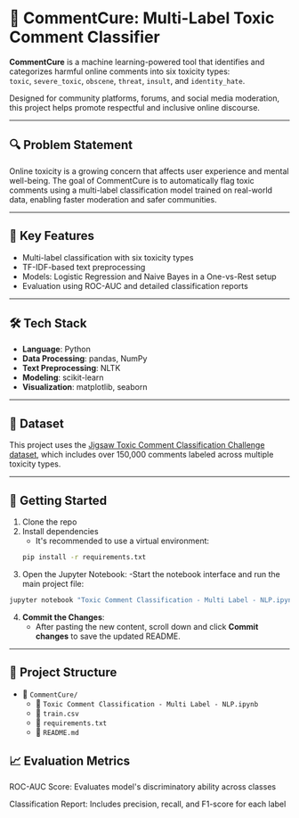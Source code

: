 # 🧠 CommentCure: Multi-Label Toxic Comment Classifier

**CommentCure** is a machine learning-powered tool that identifies and categorizes harmful online comments into six toxicity types:  
`toxic`, `severe_toxic`, `obscene`, `threat`, `insult`, and `identity_hate`.

Designed for community platforms, forums, and social media moderation, this project helps promote respectful and inclusive online discourse.

---

## 🔍 Problem Statement

Online toxicity is a growing concern that affects user experience and mental well-being. The goal of CommentCure is to automatically flag toxic comments using a multi-label classification model trained on real-world data, enabling faster moderation and safer communities.

---

## 🧠 Key Features

- Multi-label classification with six toxicity types
- TF-IDF-based text preprocessing
- Models: Logistic Regression and Naive Bayes in a One-vs-Rest setup
- Evaluation using ROC-AUC and detailed classification reports

---

## 🛠️ Tech Stack

- **Language**: Python
- **Data Processing**: pandas, NumPy
- **Text Preprocessing**: NLTK
- **Modeling**: scikit-learn
- **Visualization**: matplotlib, seaborn

---

## 📎 Dataset

This project uses the [Jigsaw Toxic Comment Classification Challenge dataset](https://www.kaggle.com/c/jigsaw-toxic-comment-classification-challenge), which includes over 150,000 comments labeled across multiple toxicity types.

---

## 🚀 Getting Started

1. Clone the repo
2. Install dependencies
   - It's recommended to use a virtual environment:
   ```bash
   pip install -r requirements.txt
   ```
3. Open the Jupyter Notebook:
   -Start the notebook interface and run the main project file:
```bash
jupyter notebook "Toxic Comment Classification - Multi Label - NLP.ipynb"
```
4. **Commit the Changes**:
   - After pasting the new content, scroll down and click **Commit changes** to save the updated README.
---

## 📂 Project Structure

- 📁 `CommentCure/`
  - 📓 `Toxic Comment Classification - Multi Label - NLP.ipynb`
  - 📄 `train.csv`
  - 📄 `requirements.txt`
  - 📄 `README.md`
   
## 📈 Evaluation Metrics
ROC-AUC Score: Evaluates model's discriminatory ability across classes

Classification Report: Includes precision, recall, and F1-score for each label


